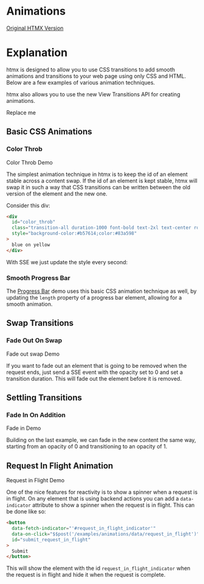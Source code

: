 # Animations

[Original HTMX Version](https://htmx.org/examples/animations/)

# Explanation

htmx is designed to allow you to use CSS transitions to add smooth animations and transitions to your web page using only CSS and HTML. Below are a few examples of various animation techniques.

htmx also allows you to use the new View Transitions API for creating animations.

<div id="animations" data-on-load="$$get('/examples/animations/data')">
Replace me
</div>

## Basic CSS Animations

### Color Throb

<div>
<div id="color_throb">Color Throb Demo</div>
</div>

The simplest animation technique in htmx is to keep the id of an element stable across a content swap. If the id of an element is kept stable, htmx will swap it in such a way that CSS transitions can be written between the old version of the element and the new one.

Consider this div:

```html
<div
  id="color_throb"
  class="transition-all duration-1000 font-bold text-2xl text-center rounded-box p-4 uppercase"
  style="background-color:#b57614;color:#83a598"
>
  blue on yellow
</div>
```

With SSE we just update the style every second:

### Smooth Progress Bar

The [Progress Bar](/examples/progress_bar) demo uses this basic CSS animation technique as well, by updating the `length` property of a progress bar element, allowing for a smooth animation.

## Swap Transitions

### Fade Out On Swap

<div id="fade_out_swap">Fade out swap Demo</div>

If you want to fade out an element that is going to be removed when the request ends, just send a SSE event with the opacity set to 0 and set a transition duration. This will fade out the element before it is removed.

## Settling Transitions

### Fade In On Addition

<div id="fade_me_in">Fade in Demo</div>

Building on the last example, we can fade in the new content the same way, starting from an opacity of 0 and transitioning to an opacity of 1.

## Request In Flight Animation

<div id="request_in_flight">Request in Flight Demo</div>

One of the nice features for reactivity is to show a spinner when a request is in flight. On any element that is using backend actions you can add a `data-indicator` attribute to show a spinner when the request is in flight. This can be done like so:

```html
<button
  data-fetch-indicator="'#request_in_flight_indicator'"
  data-on-click="$$post('/examples/animations/data/request_in_flight')"
  id="submit_request_in_flight"
>
  Submit
</button>
```

This will show the element with the id `request_in_flight_indicator` when the request is in flight and hide it when the request is complete.
